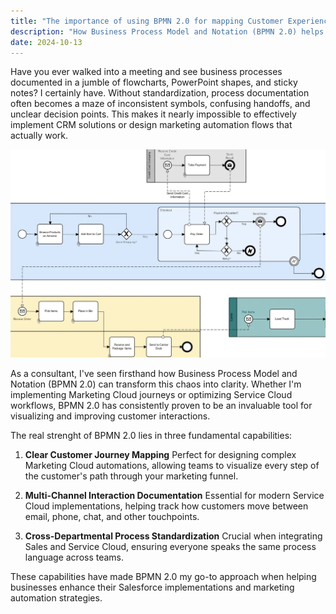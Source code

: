 ```yaml
---
title: "The importance of using BPMN 2.0 for mapping Customer Experiences"
description: "How Business Process Model and Notation (BPMN 2.0) helps with CRM implementation and marketing automation strategies."
date: 2024-10-13
---
```


Have you ever walked into a meeting and see  business processes documented in a jumble of flowcharts, PowerPoint shapes, and sticky notes? I certainly have. Without standardization, process documentation often becomes a maze of inconsistent symbols, confusing handoffs, and unclear decision points. This makes it nearly impossible to effectively implement CRM solutions or design marketing automation flows that actually work.


![alt text](<bpmn-screenshot@2x.png>)

As a consultant, I've seen firsthand how Business Process Model and Notation (BPMN 2.0) can transform this chaos into clarity. Whether I'm implementing Marketing Cloud journeys or optimizing Service Cloud workflows, BPMN 2.0 has consistently proven to be an invaluable tool for visualizing and improving customer interactions.

The real strenght of BPMN 2.0 lies in three fundamental capabilities:

1. **Clear Customer Journey Mapping**
   Perfect for designing complex Marketing Cloud automations, allowing teams to visualize every step of the customer's path through your marketing funnel.

2. **Multi-Channel Interaction Documentation**
   Essential for modern Service Cloud implementations, helping track how customers move between email, phone, chat, and other touchpoints.

3. **Cross-Departmental Process Standardization**
   Crucial when integrating Sales and Service Cloud, ensuring everyone speaks the same process language across teams.

These capabilities have made BPMN 2.0 my go-to approach when helping businesses enhance their Salesforce implementations and marketing automation strategies.



